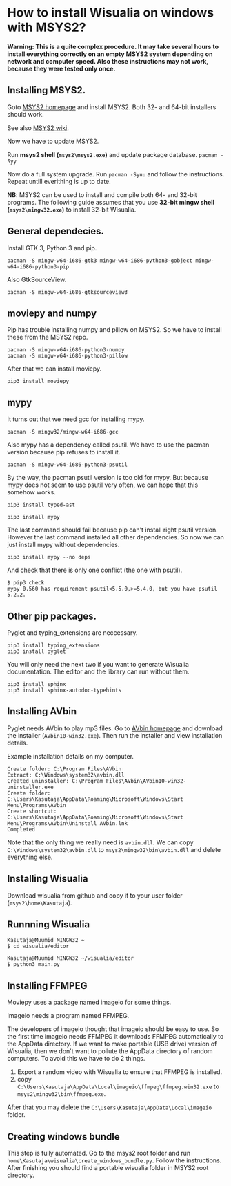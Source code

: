 # How to install Wisualia on windows with MSYS2?

**Warning: This is a quite complex procedure. It may take several hours to
install everything correctly on an empty MSYS2 system depending on network and
computer speed. Also these instructions may not work, because they were tested
only once.**

## Installing MSYS2.

Goto [MSYS2 homepage](http://www.msys2.org) and install MSYS2. Both 32- and
64-bit installers should work.

See also [MSYS2 wiki](https://github.com/msys2/msys2/wiki).

Now we have to update MSYS2.

Run **msys2 shell (`msys2\msys2.exe`)** and update package database.
`pacman -Syy`

Now do a full system upgrade. Run `pacman -Syuu` and follow the instructions.
Repeat untill everithing is up to date.

**NB**: MSYS2 can be used to install and compile both 64- and 32-bit programs. The
following guide assumes that you use **32-bit mingw shell
(`msys2\mingw32.exe`)** to install 32-bit Wisualia.

## General dependecies.

Install GTK 3, Python 3 and pip.

`pacman -S mingw-w64-i686-gtk3 mingw-w64-i686-python3-gobject mingw-w64-i686-python3-pip`

Also GtkSourceView.

`pacman -S mingw-w64-i686-gtksourceview3`

## moviepy and numpy

Pip has trouble installing numpy and pillow on MSYS2. So we have to install
these from the MSYS2 repo.

```
pacman -S mingw-w64-i686-python3-numpy
pacman -S mingw-w64-i686-python3-pillow
```

After that we can install moviepy.

`pip3 install moviepy`

## mypy

It turns out that we need gcc for installing mypy.

`pacman -S mingw32/mingw-w64-i686-gcc`

Also mypy has a dependency called psutil. We have to use the pacman version
because pip refuses to install it.

`pacman -S mingw-w64-i686-python3-psutil`

By the way, the pacman psutil version is too old for mypy. But because
mypy does not seem to use psutil very often, we can hope that this somehow works.

`pip3 install typed-ast`

`pip3 install mypy`

The last command should fail because pip can't install right psutil version.
However the last command installed all other dependencies. So now we can just
install mypy without dependencies.

`pip3 install mypy --no deps`

And check that there is only one conflict (the one with psutil).

```
$ pip3 check
mypy 0.560 has requirement psutil<5.5.0,>=5.4.0, but you have psutil 5.2.2.
```

## Other pip packages.

Pyglet and typing_extensions are neccessary.

```
pip3 install typing_extensions
pip3 install pyglet
```

You will only need the next two if you want to generate Wisualia documentation.
The editor and the library can run without them.

```
pip3 install sphinx
pip3 install sphinx-autodoc-typehints
```

## Installing AVbin

Pyglet needs AVbin to play mp3 files. Go to
[AVbin homepage](http://avbin.github.io/AVbin/Download.html) and download the
installer (`AVbin10-win32.exe`). Then run the installer and view installation
details.

Example installation details on my computer.

```
Create folder: C:\Program Files\AVbin
Extract: C:\Windows\system32\avbin.dll
Created uninstaller: C:\Program Files\AVbin\AVbin10-win32-uninstaller.exe
Create folder: C:\Users\Kasutaja\AppData\Roaming\Microsoft\Windows\Start Menu\Programs\AVbin
Create shortcut: C:\Users\Kasutaja\AppData\Roaming\Microsoft\Windows\Start Menu\Programs\AVbin\Uninstall AVbin.lnk
Completed
```

Note that the only thing we really need is `avbin.dll`.
We can copy `C:\Windows\system32\avbin.dll` to `msys2\mingw32\bin\avbin.dll`
and delete everything else.

## Installing Wisualia

Download wisualia from github and copy it to your user folder
(`msys2\home\Kasutaja`).

## Runnning Wisualia

```
Kasutaja@Muumid MINGW32 ~
$ cd wisualia/editor

Kasutaja@Muumid MINGW32 ~/wisualia/editor
$ python3 main.py
```

## Installing FFMPEG

Moviepy uses a package named imageio for some things.

Imageio needs a program named FFMPEG.

The developers of imageio thought that imageio should be easy to use. So the
first time imageio needs FFMPEG it downloads FFMPEG automatically to the AppData
directory. If we want to make portable (USB drive) version of Wisualia, then
we don't want to pollute the AppData directory of random computers. To avoid
this we have to do 2 things.

1. Export a random video with Wisualia to ensure that FFMPEG is installed.
2. copy
`C:\Users\Kasutaja\AppData\Local\imageio\ffmpeg\ffmpeg.win32.exe` to
`msys2\mingw32\bin\ffmpeg.exe`.

After that you may delete the `C:\Users\Kasutaja\AppData\Local\imageio` folder.

## Creating windows bundle

This step is fully automated. Go to the msys2 root folder and run
`home\Kasutaja\wisualia\create_windows_bundle.py`. Follow the instructions.
After finishing you should find a portable wisualia folder in MSYS2 root
directory.

